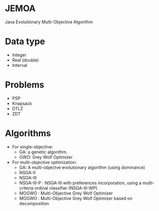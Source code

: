 # JEMOA
Java Evolutionary Multi-Objective Algorithm
# Data type
* Integer
* Real (double)
* Interval 
# Problems
*  PSP
*  Knapsack
*  DTLZ
*  ZDT
# Algorithms
*  For single-objective:
   * GA: a genetic algorithm. 
   * GWO: Grey Wolf Optimizer
*  For multi-objective optimization:
   * GA: A multi-objectve evolutionary algorithm (using dominance)
   * NSGA-II
   * NSGA-III
   * NSGA-III-P : NSGA-III with preferences incorporation, using a multi-criteria ordinal classifier (NSGA-III-WP).
   * MOGWO : Multi-Objective Grey Wolf Optimizer
   * MOGWO : Multi-Objective Grey Wolf Optimizer based on decomposition
